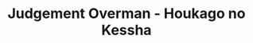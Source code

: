 --- 
title: "Judgement Overman - Houkago no Kessha"
publishdate: "2019-6-14T16:48:46+02:00"
src: "https://365manga.net/manga/judgement-overman-houkago-no-kessha"
image: "https://data.365manga.net/images/thumbnails/16062-judgement-overman-houkago-no-kessha.jpg"
description: ""
---